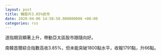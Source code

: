 ```yaml
---
layout: post
title: 韓股升3.85%收市
date: 2020-04-06 14:58:50.000000000 +08:00
categories: rss
---
```


道指期貨顯著上升，帶動亞太區股市跟隨向好。

南韓首爾綜合指數高收3.85%，但未能突破1800點水平，收報1791點，升66點。
